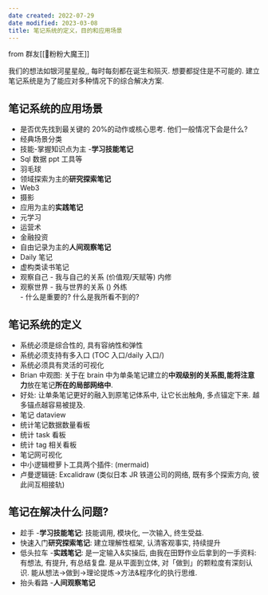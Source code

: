 ```yaml
---
date created: 2022-07-29
date modified: 2023-03-08
title: 笔记系统的定义，目的和应用场景
---
```


from 群友[[🧑粉粉大魔王]]

我们的想法如银河星星般,, 每时每刻都在诞生和殒灭. 想要都捉住是不可能的. 建立笔记系统是为了能应对多种情况下的综合解决方案.

## 笔记系统的应用场景

- 是否优先找到最关键的 20%的动作或核心思考. 他们一般情况下会是什么?
 - 经典场景分类
  - 技能-掌握知识点为主 -**学习技能笔记**
   - Sql 数据 ppt 工具等
   - 羽毛球
  - 领域探索为主的**研究探索笔记**
   - Web3
   - 摄影
  - 应用为主的**实践笔记**
   - 元学习
   - 运营术
   - 金融投资
  - 自由记录为主的**人间观察笔记**
   - Daily 笔记
   - 虚构类读书笔记
   - 观察自己 - 我与自己的关系 (价值观/天赋等) 内修
   - 观察世界 - 我与世界的关系 () 外练  
	- 什么是重要的? 什么是我所看不到的?

## 笔记系统的定义

 - 系统必须是综合性的, 具有容纳性和弹性
 - 系统必须支持有多入口 (TOC 入口/daily 入口/)
 - 系统必须具有灵活的可视化
  - Brian 中观图: 关于在 brain 中为单条笔记建立的**中观级别的关系图,**能将**注意力**放在笔记**所在的局部网络中**.
   - 好处: 让单条笔记更好的融入到原笔记体系中, 让它长出触角, 多点锚定下来. 越多锚点越容易被提及.
  - 笔记 dataview
   - 统计笔记数据数量看板
   - 统计 task 看板
   - 统计 tag 相关看板
  - 笔记网可视化
   - 中小逻辑橙萝卜工具两个插件: (mermaid)
   - 卢曼逻辑链: Excalidraw (类似日本 JR 铁道公司的网络, 既有多个探索方向, 彼此间互相接轨)

## 笔记在解决什么问题?

 - 趁手 -**学习技能笔记**: 技能调用, 模块化, 一次输入, 终生受益.
 - 快速入门**研究探索笔记**: 建立理解性框架, 认清客观事实, 持续提升
 - 低头拉车 -**实践笔记**: 是一定输入&实操后, 由我在田野作业后拿到的一手资料: 有想法, 有提升, 有总结复盘. 是从平面到立体, 对「做到」的颗粒度有深刻认识. 能从想法→做到→理论提炼→方法&程序化的执行思维.
 - 抬头看路 -**人间观察笔记**
